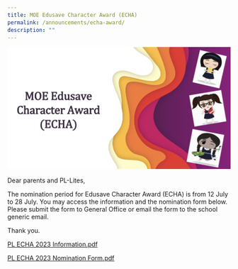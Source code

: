 ```yaml
---
title: MOE Edusave Character Award (ECHA)
permalink: /announcements/echa-award/
description: ""
---
```

![](/images/echa_awards.png)

Dear parents and PL-Lites,

The nomination period for Edusave Character Award (ECHA) is from 12 July to 28 July. You may access the information and the nomination form below. Please submit the form to General Office or email the form to the school generic email.

Thank you. 

[PL ECHA 2023 Information.pdf](/files/echa%202023%20information.pdf)

[PL ECHA 2023 Nomination Form.pdf]()